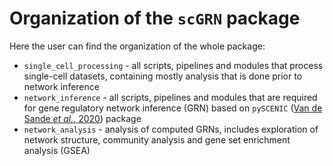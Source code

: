 # Organization of the `scGRN` package

Here the user can find the organization of the whole package:

- `single_cell_processing` - all scripts, pipelines and modules that process single-cell datasets, containing mostly analysis that is done prior to network inference
- `network_inference` - all scripts, pipelines and modules that are required for gene regulatory network inference (GRN) based on `pySCENIC` ([Van de Sande *et al.*, 2020](https://www.nature.com/articles/s41596-020-0336-2)) package
- `network_analysis` - analysis of computed GRNs, includes exploration of network structure, community analysis and gene set enrichment analysis (GSEA)